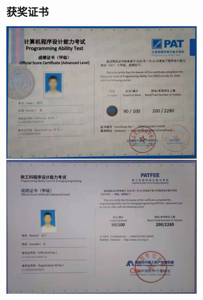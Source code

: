 # 获奖证书
![](https://github.com/h-hkai/PAT_ADVANCED/blob/master/img/20210423211229%20(1).jpg)
![](https://github.com/h-hkai/PAT_ADVANCED/blob/master/img/20210423211229%20(2).jpg)
